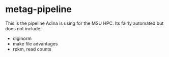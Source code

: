 # metag-pipeline

This is the pipeline Adina is using for the MSU HPC.  Its fairly automated but does not include:
- diginorm
- make file advantages
- rpkm, read counts

